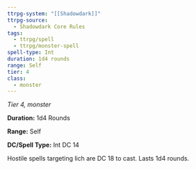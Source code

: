 ```yaml
---
ttrpg-system: "[[Shadowdark]]"
ttrpg-source:
  - Shadowdark Core Rules
tags:
  - ttrpg/spell
  - ttrpg/monster-spell
spell-type: Int
duration: 1d4 rounds
range: Self
tier: 4
class:
  - monster
---
```

*Tier 4, monster*

**Duration:** 1d4 Rounds

**Range:** Self

**DC/Spell Type:** Int DC 14

Hostile spells targeting lich are DC 18 to cast. Lasts 1d4 rounds. 

